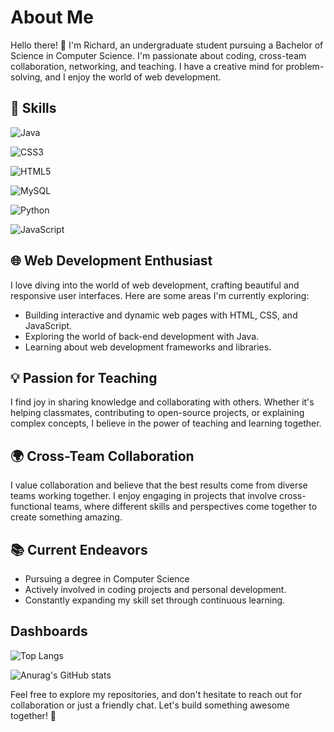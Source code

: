 # About Me

Hello there! 👋 I'm Richard, an undergraduate student pursuing a Bachelor of Science in Computer Science. I'm passionate about coding, cross-team collaboration, networking, and teaching. I have a creative mind for problem-solving, and I enjoy the world of web development.

## 🔧 Skills

![Java](https://img.shields.io/badge/Java-007396?logo=java&logoColor=white&style=flat-square) 

![CSS3](https://img.shields.io/badge/CSS3-1572B6?logo=css3&logoColor=white&style=flat-square) 

![HTML5](https://img.shields.io/badge/HTML5-E34F26?logo=html5&logoColor=white&style=flat-square) 

![MySQL](https://img.shields.io/badge/MySQL-4479A1?logo=mysql&logoColor=white&style=flat-square) 

![Python](https://img.shields.io/badge/Python-3776AB?logo=python&logoColor=white&style=flat-square)

![JavaScript](https://img.shields.io/badge/JavaScript-F7DF1E?logo=javascript&logoColor=black&style=flat-square) 


## 🌐 Web Development Enthusiast

I love diving into the world of web development, crafting beautiful and responsive user interfaces. Here are some areas I'm currently exploring:

- Building interactive and dynamic web pages with HTML, CSS, and JavaScript.
- Exploring the world of back-end development with Java.
- Learning about web development frameworks and libraries.

## 💡 Passion for Teaching

I find joy in sharing knowledge and collaborating with others. Whether it's helping classmates, contributing to open-source projects, or explaining complex concepts, I believe in the power of teaching and learning together.

## 🌍 Cross-Team Collaboration

I value collaboration and believe that the best results come from diverse teams working together. I enjoy engaging in projects that involve cross-functional teams, where different skills and perspectives come together to create something amazing.

## 📚 Current Endeavors

- Pursuing a degree in Computer Science
- Actively involved in coding projects and personal development.
- Constantly expanding my skill set through continuous learning.
## Dashboards
![Top Langs](https://github-readme-stats.vercel.app/api/top-langs/?username=8thrichard&layout=compact)


![Anurag's GitHub stats](https://github-readme-stats.vercel.app/api?username=8thrichard&show_icons=true&theme=transparent)


Feel free to explore my repositories, and don't hesitate to reach out for collaboration or just a friendly chat. Let's build something awesome together! 🚀
